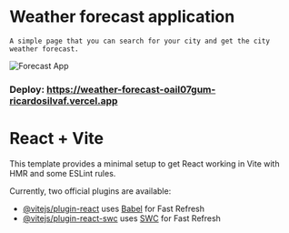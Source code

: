 # Weather forecast application 
    A simple page that you can search for your city and get the city weather forecast.
    
![Forecast App](https://github.com/RicardoSilvaF/weather-forecast/assets/89278845/2aaca96f-c65e-4b9d-9961-8810193c2e09)

### Deploy: https://weather-forecast-oail07gum-ricardosilvaf.vercel.app

# React + Vite

This template provides a minimal setup to get React working in Vite with HMR and some ESLint rules.

Currently, two official plugins are available:

- [@vitejs/plugin-react](https://github.com/vitejs/vite-plugin-react/blob/main/packages/plugin-react/README.md) uses [Babel](https://babeljs.io/) for Fast Refresh
- [@vitejs/plugin-react-swc](https://github.com/vitejs/vite-plugin-react-swc) uses [SWC](https://swc.rs/) for Fast Refresh
